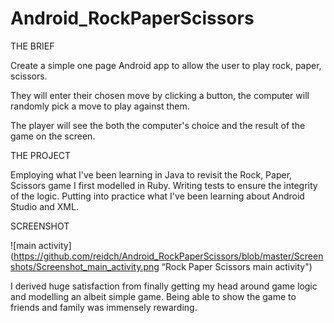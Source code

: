 # Android_RockPaperScissors

THE BRIEF

Create a simple one page Android app to allow the user to play rock, paper, scissors.

They will enter their chosen move by clicking a button, the computer will randomly pick a move to play against them.

The player will see the both the computer's choice and the result of the game on the screen.

THE PROJECT

Employing what I've been learning in Java to revisit the Rock, Paper, Scissors game I first modelled in Ruby. 
Writing tests to ensure the integrity of the logic.
Putting into practice what I've been learning about Android Studio and XML.

SCREENSHOT

![main activity](https://github.com/reidch/Android_RockPaperScissors/blob/master/Screenshots/Screenshot_main_activity.png “Rock Paper Scissors main activity")

I derived huge satisfaction from finally getting my head around game logic and modelling an albeit simple game.
Being able to show the game to friends and family was immensely rewarding.
